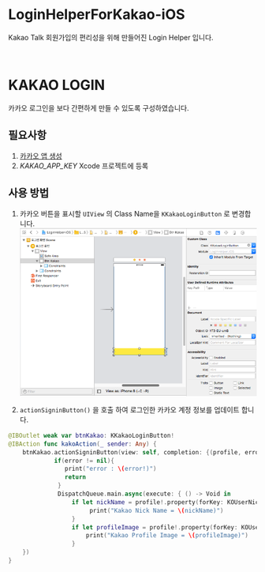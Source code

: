 # LoginHelperForKakao-iOS
Kakao Talk 회원가입의 편리성을 위해 만들어진 Login Helper 입니다.

<br/>

# KAKAO LOGIN

카카오 로그인을 보다 간편하게 만들 수 있도록 구성하였습니다.

## 필요사항

1. [카카오 앱 생성](https://developers.kakao.com/docs/ios/getting-started#앱-생성)
2. *KAKAO_APP_KEY* Xcode 프로젝트에 등록

## 사용 방법

1. 카카오 버튼을 표시할 `UIView` 의 Class Name을 `KKakaoLoginButton` 로 변경합니다.
   ![res](./resource_README/kakaoLogin/kakao_login.png)

2. `actionSigninButton()` 을 호출 하여 로그인한 카카오 계정 정보를 업데이트 합니다.

```swift
@IBOutlet weak var btnKakao: KKakaoLoginButton!
@IBAction func kakoAction(_ sender: Any) {
    btnKakao.actionSigninButton(view: self, completion: {(profile, error) -> Void in
             if(error != nil){
                print("error : \(error!)")
                return
              }
              DispatchQueue.main.async(execute: { () -> Void in                                                                            					 print("Kakao Email = \(String(describing: profile!.email))")
                  if let nickName = profile!.property(forKey: KOUserNicknamePropertyKey) as? String{
                       print("Kakao Nick Name = \(nickName)")
                  }
                  if let profileImage = profile!.property(forKey: KOUserProfileImagePropertyKey) as? String{
                      print("Kakao Profile Image = \(profileImage)")
                  }
   	})
}
```

